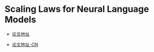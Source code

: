 # Scaling Laws for Neural Language Models

- [论文地址](https://arxiv.org/pdf/2001.08361)

- [论文地址-CN](https://yiyibooks.cn/arxiv/2001.08361v1/index.html)
